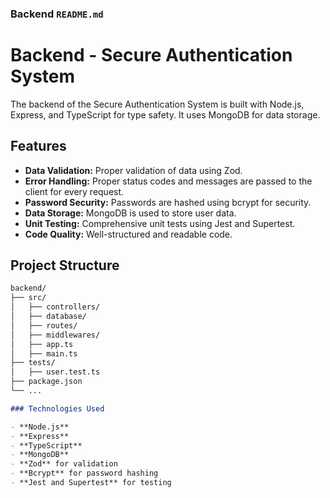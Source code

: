
### Backend `README.md`

# Backend - Secure Authentication System

The backend of the Secure Authentication System is built with Node.js, Express, and TypeScript for type safety. It uses MongoDB for data storage.

## Features

- **Data Validation:** Proper validation of data using Zod.
- **Error Handling:** Proper status codes and messages are passed to the client for every request.
- **Password Security:** Passwords are hashed using bcrypt for security.
- **Data Storage:** MongoDB is used to store user data.
- **Unit Testing:** Comprehensive unit tests using Jest and Supertest.
- **Code Quality:** Well-structured and readable code.

## Project Structure

```markdown
backend/
├── src/
│   ├── controllers/
│   ├── database/
│   ├── routes/
│   ├── middlewares/
│   ├── app.ts
│   ├── main.ts
├── tests/
│   ├── user.test.ts
├── package.json
└── ...

### Technologies Used

- **Node.js**
- **Express**
- **TypeScript**
- **MongoDB**
- **Zod** for validation
- **Bcrypt** for password hashing
- **Jest and Supertest** for testing

